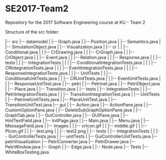 # SE2017-Team2
Repository for the 2017 Software Engineering course at KU - Team 2

Structure of the src folder:

|-- src
    |-- datamodel
    |   |-- Graph.java
    |   |-- Position.java
    |   |-- Semantics.java
    |   |-- SimulationObject.java
    |   |-- Visualization.java
    |   |-- cr
    |   |   |-- Conditional.java
    |   |   |-- CrDrawing.java
    |   |   |-- CrGraph.java
    |   |   |-- CrObject.java
    |   |   |-- Event.java
    |   |   |-- Relation.java
    |   |   |-- Response.java
    |   |   |-- tests
    |   |       |-- IntegrationTests
    |   |       |   |-- ConditionalIntegrationTests.java
    |   |       |   |-- CRIntegrationTests.java
    |   |       |   |-- EventIntegrationTests.java
    |   |       |   |-- ResponseIntegrationTests.java
    |   |       |-- UnitTests
    |   |           |-- ConditionalUnitTests.java
    |   |           |-- CRUnitTests.java
    |   |           |-- EventUnitTests.java
    |   |           |-- ResponseUnitTest.java
    |   |-- petri
    |       |-- Petrinet.java
    |       |-- PetriObject.java
    |       |-- Place.java
    |       |-- Transition.java
    |       |-- tests
    |           |-- IntegrationTests
    |           |   |-- PetriIntegrationTests.java
    |           |   |-- TransitionIntegrationTest.java
    |           |-- UnitTests
    |               |-- PetrinetUnitTests.java
    |               |-- PlaceUnitTest.java
    |               |-- TransitionUnitTest.java
    |-- gui
    |   |-- Action.java
    |   |-- ActionPane.java
    |   |-- CustomOptionPane.java
    |   |-- DeleteSubGraphOptionPane.java
    |   |-- GraphTab.java
    |   |-- GuiController.java
    |   |-- GUIPane.java
    |   |-- HintTextField.java
    |   |-- InitPage.java
    |   |-- Main.java
    |   |-- Menu.java
    |   |-- MessageField.java
    |   |-- images
    |   |   |-- crIcon.gif
    |   |   |-- middle.gif
    |   |   |-- PIcon.gif
    |   |   |-- test.png
    |   |   |-- test2.png
    |   |-- tests
    |       |-- IntegrationTests
    |       |   |-- GuiControllerTests.java
    |       |-- unitTests
    |           |-- GuiControllerUnitTests.java
    |-- petriVisualization
        |-- PetriConverter.java
        |-- PetriDrawer.java
        |-- PetriWindow.java
        |-- Graph
        |   |-- Edge.java
        |   |-- Node.java
        |-- Tests
            |-- WhiteBoxTesting.java